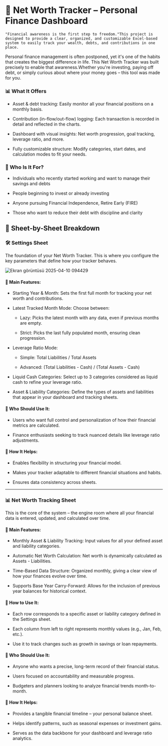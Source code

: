 # 🧭 Net Worth Tracker – Personal Finance Dashboard

`"Financial awareness is the first step to freedom."This project is designed to provide a clear, organized, and customizable Excel-based system to easily track your wealth, debts, and contributions in one place.`

Personal finance management is often postponed, yet it's one of the habits that creates the biggest difference in life. This Net Worth Tracker was built precisely to enable that awareness.Whether you're investing, paying off debt, or simply curious about where your money goes – this tool was made for you.

### 📊 What It Offers

* Asset & debt tracking: Easily monitor all your financial positions on a monthly basis.

* Contribution (in-flow/out-flow) logging: Each transaction is recorded in detail and reflected in the charts.

* Dashboard with visual insights: Net worth progression, goal tracking, leverage ratio, and more.

* Fully customizable structure: Modify categories, start dates, and calculation modes to fit your needs.

### 👥 Who Is It For?

* Individuals who recently started working and want to manage their savings and debts

* People beginning to invest or already investing

* Anyone pursuing Financial Independence, Retire Early (FIRE)

* Those who want to reduce their debt with discipline and clarity

 ## 📁 Sheet-by-Sheet Breakdown

### 🛠️ Settings Sheet

The foundation of your Net Worth Tracker.
This is where you configure the key parameters that define how your tracker behaves.

![Ekran görüntüsü 2025-04-10 094429](https://github.com/user-attachments/assets/a93dbf79-9b6c-41ff-a9ea-144e7f921fe0)

#### 🔧 Main Features:

* Starting Year & Month: Sets the first full month for tracking your net worth and contributions.

* Latest Tracked Month Mode: Choose between:

  * Lazy: Picks the latest month with any data, even if previous months are empty.

  * Strict: Picks the last fully populated month, ensuring clean progression.

* Leverage Ratio Mode:

  * Simple: Total Liabilities / Total Assets

  * Advanced: (Total Liabilities - Cash) / (Total Assets - Cash)

* Liquid Cash Categories: Select up to 3 categories considered as liquid cash to refine your leverage ratio.

* Asset & Liability Categories: Define the types of assets and liabilities that appear in your dashboard and tracking sheets.

#### 👥 Who Should Use It:

* Users who want full control and personalization of how their financial metrics are calculated.

* Finance enthusiasts seeking to track nuanced details like leverage ratio adjustments.

#### 🌱 How It Helps:

* Enables flexibility in structuring your financial model.

* Makes your tracker adaptable to different financial situations and habits.

* Ensures data consistency across sheets.

---

### 📊 Net Worth Tracking Sheet

This is the core of the system – the engine room where all your financial data is entered, updated, and calculated over time.

#### 🔧 Main Features:

* Monthly Asset & Liability Tracking: Input values for all your defined asset and liability categories.

* Automatic Net Worth Calculation: Net worth is dynamically calculated as Assets - Liabilities.

* Time-Based Data Structure: Organized monthly, giving a clear view of how your finances evolve over time.

* Supports Base Year Carry-Forward: Allows for the inclusion of previous year balances for historical context.

#### 📘 How to Use It:

* Each row corresponds to a specific asset or liability category defined in the Settings sheet.

* Each column from left to right represents monthly values (e.g., Jan, Feb, etc.).

* Use it to track changes such as growth in savings or loan repayments.

#### 👥 Who Should Use It:

* Anyone who wants a precise, long-term record of their financial status.

* Users focused on accountability and measurable progress.

* Budgeters and planners looking to analyze financial trends month-to-month.

#### 🌱 How It Helps:

* Provides a tangible financial timeline – your personal balance sheet.

* Helps identify patterns, such as seasonal expenses or investment gains.

* Serves as the data backbone for your dashboard and leverage ratio analytics.
